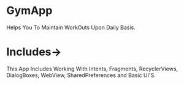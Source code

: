 # GymApp
Helps You To Maintain WorkOuts Upon Daily Basis.

# Includes->
This App Includes Working With Intents, Fragments, RecyclerViews, DialogBoxes, WebView, SharedPreferences and Basic UI'S.

